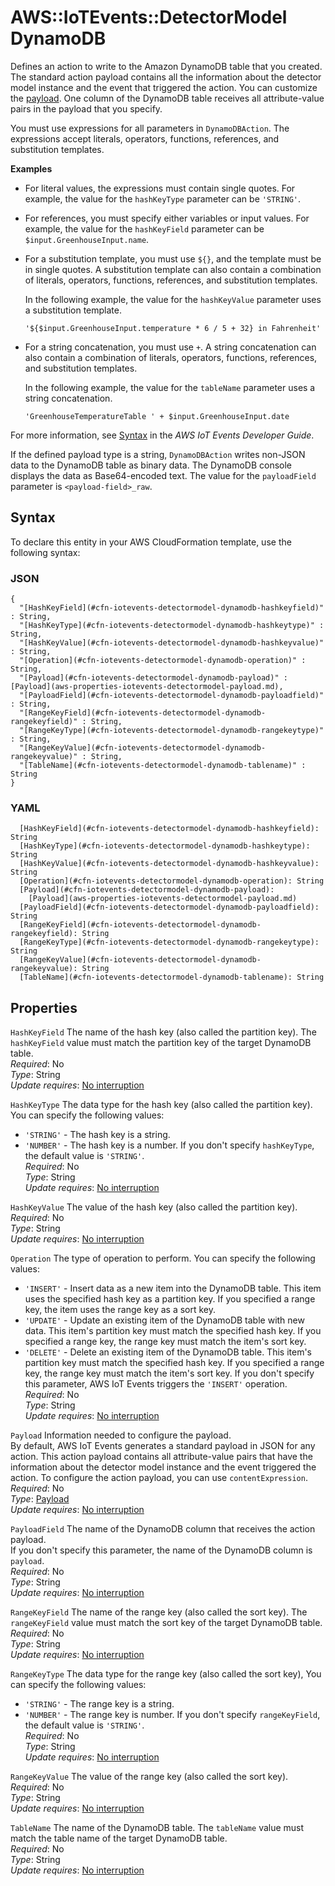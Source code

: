 # AWS::IoTEvents::DetectorModel DynamoDB<a name="aws-properties-iotevents-detectormodel-dynamodb"></a>

Defines an action to write to the Amazon DynamoDB table that you created\. The standard action payload contains all the information about the detector model instance and the event that triggered the action\. You can customize the [payload](https://docs.aws.amazon.com/iotevents/latest/apireference/API_Payload.html)\. One column of the DynamoDB table receives all attribute\-value pairs in the payload that you specify\.

You must use expressions for all parameters in `DynamoDBAction`\. The expressions accept literals, operators, functions, references, and substitution templates\.

**Examples**
+ For literal values, the expressions must contain single quotes\. For example, the value for the `hashKeyType` parameter can be `'STRING'`\.
+ For references, you must specify either variables or input values\. For example, the value for the `hashKeyField` parameter can be `$input.GreenhouseInput.name`\.
+ For a substitution template, you must use `${}`, and the template must be in single quotes\. A substitution template can also contain a combination of literals, operators, functions, references, and substitution templates\.

  In the following example, the value for the `hashKeyValue` parameter uses a substitution template\. 

   `'${$input.GreenhouseInput.temperature * 6 / 5 + 32} in Fahrenheit'` 
+ For a string concatenation, you must use `+`\. A string concatenation can also contain a combination of literals, operators, functions, references, and substitution templates\.

  In the following example, the value for the `tableName` parameter uses a string concatenation\. 

   `'GreenhouseTemperatureTable ' + $input.GreenhouseInput.date` 

For more information, see [Syntax](https://docs.aws.amazon.com/iotevents/latest/developerguide/expression-syntax.html) in the *AWS IoT Events Developer Guide*\.

If the defined payload type is a string, `DynamoDBAction` writes non\-JSON data to the DynamoDB table as binary data\. The DynamoDB console displays the data as Base64\-encoded text\. The value for the `payloadField` parameter is `<payload-field>_raw`\.

## Syntax<a name="aws-properties-iotevents-detectormodel-dynamodb-syntax"></a>

To declare this entity in your AWS CloudFormation template, use the following syntax:

### JSON<a name="aws-properties-iotevents-detectormodel-dynamodb-syntax.json"></a>

```
{
  "[HashKeyField](#cfn-iotevents-detectormodel-dynamodb-hashkeyfield)" : String,
  "[HashKeyType](#cfn-iotevents-detectormodel-dynamodb-hashkeytype)" : String,
  "[HashKeyValue](#cfn-iotevents-detectormodel-dynamodb-hashkeyvalue)" : String,
  "[Operation](#cfn-iotevents-detectormodel-dynamodb-operation)" : String,
  "[Payload](#cfn-iotevents-detectormodel-dynamodb-payload)" : [Payload](aws-properties-iotevents-detectormodel-payload.md),
  "[PayloadField](#cfn-iotevents-detectormodel-dynamodb-payloadfield)" : String,
  "[RangeKeyField](#cfn-iotevents-detectormodel-dynamodb-rangekeyfield)" : String,
  "[RangeKeyType](#cfn-iotevents-detectormodel-dynamodb-rangekeytype)" : String,
  "[RangeKeyValue](#cfn-iotevents-detectormodel-dynamodb-rangekeyvalue)" : String,
  "[TableName](#cfn-iotevents-detectormodel-dynamodb-tablename)" : String
}
```

### YAML<a name="aws-properties-iotevents-detectormodel-dynamodb-syntax.yaml"></a>

```
  [HashKeyField](#cfn-iotevents-detectormodel-dynamodb-hashkeyfield): String
  [HashKeyType](#cfn-iotevents-detectormodel-dynamodb-hashkeytype): String
  [HashKeyValue](#cfn-iotevents-detectormodel-dynamodb-hashkeyvalue): String
  [Operation](#cfn-iotevents-detectormodel-dynamodb-operation): String
  [Payload](#cfn-iotevents-detectormodel-dynamodb-payload): 
    [Payload](aws-properties-iotevents-detectormodel-payload.md)
  [PayloadField](#cfn-iotevents-detectormodel-dynamodb-payloadfield): String
  [RangeKeyField](#cfn-iotevents-detectormodel-dynamodb-rangekeyfield): String
  [RangeKeyType](#cfn-iotevents-detectormodel-dynamodb-rangekeytype): String
  [RangeKeyValue](#cfn-iotevents-detectormodel-dynamodb-rangekeyvalue): String
  [TableName](#cfn-iotevents-detectormodel-dynamodb-tablename): String
```

## Properties<a name="aws-properties-iotevents-detectormodel-dynamodb-properties"></a>

`HashKeyField`  <a name="cfn-iotevents-detectormodel-dynamodb-hashkeyfield"></a>
The name of the hash key \(also called the partition key\)\. The `hashKeyField` value must match the partition key of the target DynamoDB table\.  
*Required*: No  
*Type*: String  
*Update requires*: [No interruption](https://docs.aws.amazon.com/AWSCloudFormation/latest/UserGuide/using-cfn-updating-stacks-update-behaviors.html#update-no-interrupt)

`HashKeyType`  <a name="cfn-iotevents-detectormodel-dynamodb-hashkeytype"></a>
The data type for the hash key \(also called the partition key\)\. You can specify the following values:  
+  `'STRING'` \- The hash key is a string\.
+  `'NUMBER'` \- The hash key is a number\.
If you don't specify `hashKeyType`, the default value is `'STRING'`\.  
*Required*: No  
*Type*: String  
*Update requires*: [No interruption](https://docs.aws.amazon.com/AWSCloudFormation/latest/UserGuide/using-cfn-updating-stacks-update-behaviors.html#update-no-interrupt)

`HashKeyValue`  <a name="cfn-iotevents-detectormodel-dynamodb-hashkeyvalue"></a>
The value of the hash key \(also called the partition key\)\.  
*Required*: No  
*Type*: String  
*Update requires*: [No interruption](https://docs.aws.amazon.com/AWSCloudFormation/latest/UserGuide/using-cfn-updating-stacks-update-behaviors.html#update-no-interrupt)

`Operation`  <a name="cfn-iotevents-detectormodel-dynamodb-operation"></a>
The type of operation to perform\. You can specify the following values:   
+  `'INSERT'` \- Insert data as a new item into the DynamoDB table\. This item uses the specified hash key as a partition key\. If you specified a range key, the item uses the range key as a sort key\.
+  `'UPDATE'` \- Update an existing item of the DynamoDB table with new data\. This item's partition key must match the specified hash key\. If you specified a range key, the range key must match the item's sort key\.
+  `'DELETE'` \- Delete an existing item of the DynamoDB table\. This item's partition key must match the specified hash key\. If you specified a range key, the range key must match the item's sort key\.
If you don't specify this parameter, AWS IoT Events triggers the `'INSERT'` operation\.  
*Required*: No  
*Type*: String  
*Update requires*: [No interruption](https://docs.aws.amazon.com/AWSCloudFormation/latest/UserGuide/using-cfn-updating-stacks-update-behaviors.html#update-no-interrupt)

`Payload`  <a name="cfn-iotevents-detectormodel-dynamodb-payload"></a>
Information needed to configure the payload\.  
By default, AWS IoT Events generates a standard payload in JSON for any action\. This action payload contains all attribute\-value pairs that have the information about the detector model instance and the event triggered the action\. To configure the action payload, you can use `contentExpression`\.  
*Required*: No  
*Type*: [Payload](aws-properties-iotevents-detectormodel-payload.md)  
*Update requires*: [No interruption](https://docs.aws.amazon.com/AWSCloudFormation/latest/UserGuide/using-cfn-updating-stacks-update-behaviors.html#update-no-interrupt)

`PayloadField`  <a name="cfn-iotevents-detectormodel-dynamodb-payloadfield"></a>
The name of the DynamoDB column that receives the action payload\.  
If you don't specify this parameter, the name of the DynamoDB column is `payload`\.  
*Required*: No  
*Type*: String  
*Update requires*: [No interruption](https://docs.aws.amazon.com/AWSCloudFormation/latest/UserGuide/using-cfn-updating-stacks-update-behaviors.html#update-no-interrupt)

`RangeKeyField`  <a name="cfn-iotevents-detectormodel-dynamodb-rangekeyfield"></a>
The name of the range key \(also called the sort key\)\. The `rangeKeyField` value must match the sort key of the target DynamoDB table\.   
*Required*: No  
*Type*: String  
*Update requires*: [No interruption](https://docs.aws.amazon.com/AWSCloudFormation/latest/UserGuide/using-cfn-updating-stacks-update-behaviors.html#update-no-interrupt)

`RangeKeyType`  <a name="cfn-iotevents-detectormodel-dynamodb-rangekeytype"></a>
The data type for the range key \(also called the sort key\), You can specify the following values:  
+  `'STRING'` \- The range key is a string\.
+  `'NUMBER'` \- The range key is number\.
If you don't specify `rangeKeyField`, the default value is `'STRING'`\.  
*Required*: No  
*Type*: String  
*Update requires*: [No interruption](https://docs.aws.amazon.com/AWSCloudFormation/latest/UserGuide/using-cfn-updating-stacks-update-behaviors.html#update-no-interrupt)

`RangeKeyValue`  <a name="cfn-iotevents-detectormodel-dynamodb-rangekeyvalue"></a>
The value of the range key \(also called the sort key\)\.  
*Required*: No  
*Type*: String  
*Update requires*: [No interruption](https://docs.aws.amazon.com/AWSCloudFormation/latest/UserGuide/using-cfn-updating-stacks-update-behaviors.html#update-no-interrupt)

`TableName`  <a name="cfn-iotevents-detectormodel-dynamodb-tablename"></a>
The name of the DynamoDB table\. The `tableName` value must match the table name of the target DynamoDB table\.   
*Required*: No  
*Type*: String  
*Update requires*: [No interruption](https://docs.aws.amazon.com/AWSCloudFormation/latest/UserGuide/using-cfn-updating-stacks-update-behaviors.html#update-no-interrupt)